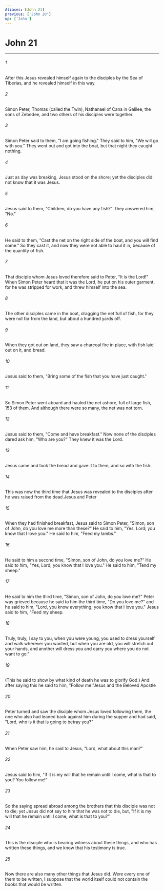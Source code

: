 ```yaml
---
Aliases: [John 21]
previous: ['John 20']
up: ['John']
---
```

# John 21
***



###### 1 
After this Jesus revealed himself again to the disciples by the Sea of Tiberias, and he revealed himself in this way. 

###### 2 
Simon Peter, Thomas (called the Twin), Nathanael of Cana in Galilee, the sons of Zebedee, and two others of his disciples were together. 

###### 3 
Simon Peter said to them, "I am going fishing." They said to him, "We will go with you." They went out and got into the boat, but that night they caught nothing. 

###### 4 
Just as day was breaking, Jesus stood on the shore; yet the disciples did not know that it was Jesus. 

###### 5 
Jesus said to them, "Children, do you have any fish?" They answered him, "No." 

###### 6 
He said to them, "Cast the net on the right side of the boat, and you will find some." So they cast it, and now they were not able to haul it in, because of the quantity of fish. 

###### 7 
That disciple whom Jesus loved therefore said to Peter, "It is the Lord!" When Simon Peter heard that it was the Lord, he put on his outer garment, for he was stripped for work, and threw himself into the sea. 

###### 8 
The other disciples came in the boat, dragging the net full of fish, for they were not far from the land, but about a hundred yards off. 

###### 9 
When they got out on land, they saw a charcoal fire in place, with fish laid out on it, and bread. 

###### 10 
Jesus said to them, "Bring some of the fish that you have just caught." 

###### 11 
So Simon Peter went aboard and hauled the net ashore, full of large fish, 153 of them. And although there were so many, the net was not torn. 

###### 12 
Jesus said to them, "Come and have breakfast." Now none of the disciples dared ask him, "Who are you?" They knew it was the Lord. 

###### 13 
Jesus came and took the bread and gave it to them, and so with the fish. 

###### 14 
This was now the third time that Jesus was revealed to the disciples after he was raised from the dead.Jesus and Peter 

###### 15 
When they had finished breakfast, Jesus said to Simon Peter, "Simon, son of John, do you love me more than these?" He said to him, "Yes, Lord; you know that I love you." He said to him, "Feed my lambs." 

###### 16 
He said to him a second time, "Simon, son of John, do you love me?" He said to him, "Yes, Lord; you know that I love you." He said to him, "Tend my sheep." 

###### 17 
He said to him the third time, "Simon, son of John, do you love me?" Peter was grieved because he said to him the third time, "Do you love me?" and he said to him, "Lord, you know everything; you know that I love you." Jesus said to him, "Feed my sheep. 

###### 18 
Truly, truly, I say to you, when you were young, you used to dress yourself and walk wherever you wanted, but when you are old, you will stretch out your hands, and another will dress you and carry you where you do not want to go." 

###### 19 
(This he said to show by what kind of death he was to glorify God.) And after saying this he said to him, "Follow me."Jesus and the Beloved Apostle 

###### 20 
Peter turned and saw the disciple whom Jesus loved following them, the one who also had leaned back against him during the supper and had said, "Lord, who is it that is going to betray you?" 

###### 21 
When Peter saw him, he said to Jesus, "Lord, what about this man?" 

###### 22 
Jesus said to him, "If it is my will that he remain until I come, what is that to you? You follow me!" 

###### 23 
So the saying spread abroad among the brothers that this disciple was not to die; yet Jesus did not say to him that he was not to die, but, "If it is my will that he remain until I come, what is that to you?" 

###### 24 
This is the disciple who is bearing witness about these things, and who has written these things, and we know that his testimony is true. 

###### 25 
Now there are also many other things that Jesus did. Were every one of them to be written, I suppose that the world itself could not contain the books that would be written.

